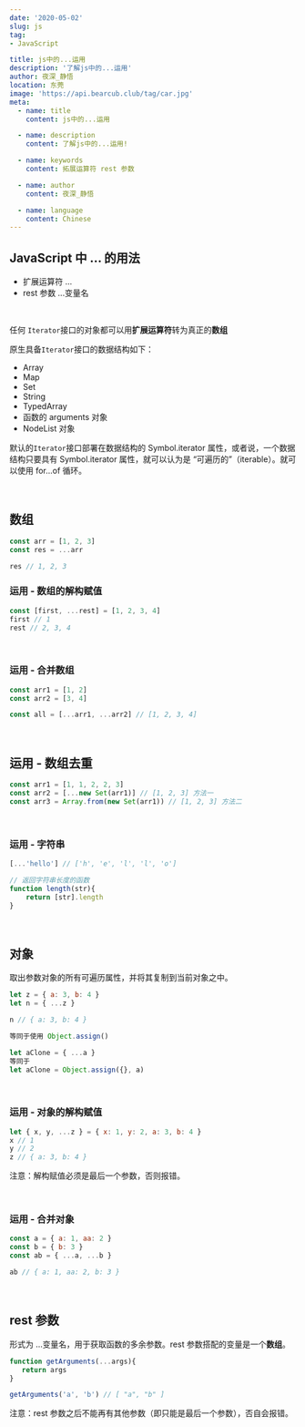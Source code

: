 ```yaml
---
date: '2020-05-02'
slug: js
tag:
- JavaScript

title: js中的...运用
description: '了解js中的...运用'
author: 夜深_静悟
location: 东莞
image: 'https://api.bearcub.club/tag/car.jpg'
meta:
  - name: title
    content: js中的...运用

  - name: description
    content: 了解js中的...运用!

  - name: keywords
    content: 拓展运算符 rest 参数

  - name: author
    content: 夜深_静悟

  - name: language
    content: Chinese
---
```



## JavaScript 中 ... 的用法 

* 扩展运算符 ...   
* rest 参数 ...变量名 

<br>

任何 `Iterator`接口的对象都可以用**扩展运算符**转为真正的**数组**

原生具备`Iterator`接口的数据结构如下：

* Array
* Map
* Set
* String
* TypedArray
* 函数的 arguments 对象
* NodeList 对象

默认的`Iterator`接口部署在数据结构的 Symbol.iterator 属性，或者说，一个数据结构只要具有 Symbol.iterator 属性，就可以认为是 “可遍历的”（iterable）。就可以使用 for...of 循环。

<br>



## 数组

```js
const arr = [1, 2, 3]
const res = ...arr

res // 1, 2, 3
```



### 运用 - 数组的解构赋值

```js
const [first, ...rest] = [1, 2, 3, 4]
first // 1
rest // 2, 3, 4
```



<br>



### 运用 - 合并数组

```js
const arr1 = [1, 2]
const arr2 = [3, 4]

const all = [...arr1, ...arr2] // [1, 2, 3, 4]
```



<br>



## 运用 - 数组去重

```js
const arr1 = [1, 1, 2, 2, 3]
const arr2 = [...new Set(arr1)] // [1, 2, 3] 方法一
const arr3 = Array.from(new Set(arr1)) // [1, 2, 3] 方法二
```



<br>



### 运用 - 字符串

```js
[...'hello'] // ['h', 'e', 'l', 'l', 'o']

// 返回字符串长度的函数
function length(str){
    return [str].length
}
```



<br>



## 对象

取出参数对象的所有可遍历属性，并将其复制到当前对象之中。

```js
let z = { a: 3, b: 4 }
let n = { ...z }

n // { a: 3, b: 4 }
```

```js
等同于使用 Object.assign() 

let aClone = { ...a }
等同于
let aClone = Object.assign({}, a)
```



<br>



### 运用 - 对象的解构赋值

```js
let { x, y, ...z } = { x: 1, y: 2, a: 3, b: 4 }
x // 1
y // 2
z // { a: 3, b: 4 }
```

注意：解构赋值必须是最后一个参数，否则报错。



<br>



### 运用 - 合并对象

```js
const a = { a: 1, aa: 2 }
const b = { b: 3 }
const ab = { ...a, ...b }

ab // { a: 1, aa: 2, b: 3 }
```



<br>



## rest 参数 

形式为 ...变量名，用于获取函数的多余参数。rest 参数搭配的变量是一个**数组**。

```js
function getArguments(...args){   
   return args 
}

getArguments('a', 'b') // [ "a", "b" ]
```

注意：rest 参数之后不能再有其他参数（即只能是最后一个参数），否自会报错。



